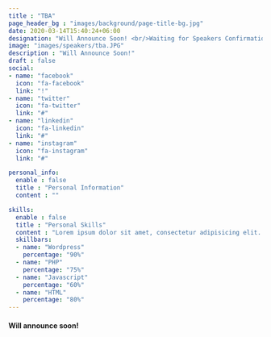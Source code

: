 ```yaml
---
title : "TBA"
page_header_bg : "images/background/page-title-bg.jpg"
date: 2020-03-14T15:40:24+06:00
designation: "Will Announce Soon! <br/>Waiting for Speakers Confirmation"
image: "images/speakers/tba.JPG"
description : "Will Announce Soon!"
draft : false
social:
- name: "facebook"
  icon: "fa-facebook"
  link: "!"
- name: "twitter"
  icon: "fa-twitter"
  link: "#"
- name: "linkedin"
  icon: "fa-linkedin"
  link: "#"
- name: "instagram"
  icon: "fa-instagram"
  link: "#"

personal_info:
  enable : false
  title : "Personal Information"
  content : ""

skills:
  enable : false
  title : "Personal Skills"
  content : "Lorem ipsum dolor sit amet, consectetur adipisicing elit. Excepturi explicabo suscipit deleniti voluptatum quos nostrum iure doloremque."
  skillbars:
  - name: "Wordpress"
    percentage: "90%"
  - name: "PHP"
    percentage: "75%"
  - name: "Javascript"
    percentage: "60%"
  - name: "HTML"
    percentage: "80%"
---
```

#### Will announce soon!

